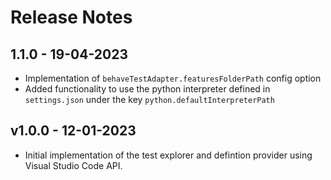 # Release Notes

## 1.1.0 - 19-04-2023

- Implementation of `behaveTestAdapter.featuresFolderPath` config option
- Added functionality to use the python interpreter defined in `settings.json` under the key `python.defaultInterpreterPath`

## v1.0.0 - 12-01-2023

- Initial implementation of the test explorer and defintion provider using Visual Studio Code API.
